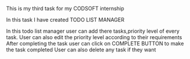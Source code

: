 This is my third task for my CODSOFT internship

In this task I have created TODO LIST MANAGER 

In this todo list manager user can add there tasks,priority level of every task.
User can also edit the priority level according to their requirements
After completing the task user can click on COMPLETE BUTTON to make the task completed
User can also delete any task if they want 
